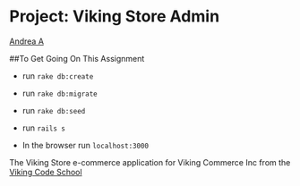 Project: Viking Store Admin
========================

[Andrea A](https://github.com/andie5/project_viking_store)

##To Get Going On This Assignment
- run `rake db:create`
- run `rake db:migrate`
- run `rake db:seed`

- run `rails s`
- In the browser run `localhost:3000`


The Viking Store e-commerce application for Viking Commerce Inc
from the [Viking Code School](http://vikingcodeschool.com)